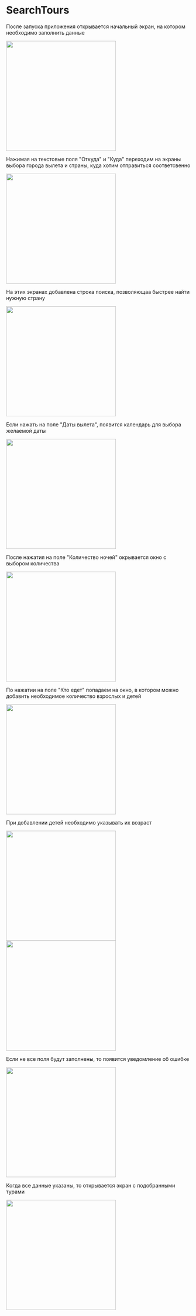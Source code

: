 # SearchTours

После запуска приложения открывается начальный экран, на котором необходимо заполнить данные

<img src="https://github.com/MarkinaNatalia/SearchTours/assets/108276331/c93096b0-193f-4746-b324-2121973659d6" width="300">

Нажимая на текстовые поля "Откуда" и "Куда" переходим на экраны выбора города вылета и страны, куда хотим отправиться соответсвенно

<img src="https://github.com/MarkinaNatalia/SearchTours/assets/108276331/897eb0c1-fbf5-43ba-aac0-dfd9c8a0e987" width="300">

На этих экранах добавлена строка поиска, позволяющаа быстрее найти нужную страну

<img src="https://github.com/MarkinaNatalia/SearchTours/assets/108276331/4d90cbac-8259-46eb-82ff-bd8a9f10d3d4" width="300">

Если нажать на поле "Даты вылета", появится календарь для выбора желаемой даты

<img src="https://github.com/MarkinaNatalia/SearchTours/assets/108276331/15f23cb4-9b2c-407a-9023-0d1b5a08db09" width="300">

После нажатия на поле "Количество ночей" окрывается окно с выбором количества

<img src="https://github.com/MarkinaNatalia/SearchTours/assets/108276331/305a3808-c352-4768-971f-055f2d4de244" width="300">

По нажатии на поле "Кто едет" попадаем на окно, в котором можно добавить необходимое количество взрослых и детей

<img src="https://github.com/MarkinaNatalia/SearchTours/assets/108276331/93929b3f-4597-4f8e-8f38-66fadd73c226" width="300">

При добавлении детей необходимо указывать их возраст

<img src="https://github.com/MarkinaNatalia/SearchTours/assets/108276331/964ab35e-f532-4f7c-bdeb-aec3cdef0fce" width="300">
<img src="https://github.com/MarkinaNatalia/SearchTours/assets/108276331/b3e3fd58-3e28-47bb-9ef3-4fe702d8721c" width="300">

Если не все поля будут заполнены, то появится уведомление об ошибке

<img src="https://github.com/MarkinaNatalia/SearchTours/assets/108276331/11e056f5-454c-4178-9b5b-d290acaf7b69" width="300">

Когда все данные указаны, то открывается экран с подобранными турами

<img src="https://github.com/MarkinaNatalia/SearchTours/assets/108276331/8e368561-97af-47e7-b3a5-6850d2df4e77" width="300">
